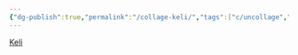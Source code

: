 ```yaml
---
{"dg-publish":true,"permalink":"/collage-keli/","tags":["c/uncollage","c/portrait","c/bw","c/face","c/ke"],"created":"2024-01-01T15:35:09.246-05:00","updated":"2024-01-02T20:27:42.673-05:00"}
---
```



[Keli](https://www.instagram.com/p/BwGWUb9DioU/)